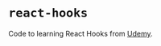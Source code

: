 # `react-hooks`

Code to learning React Hooks from [Udemy](https://www.udemy.com/course/react-hooks-tutorial/).
